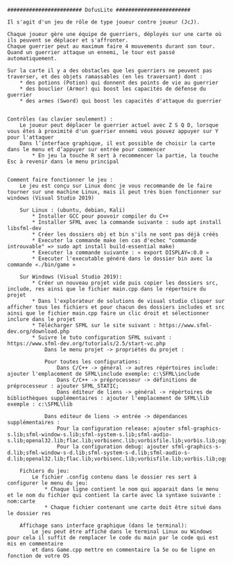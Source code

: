 	######################## DofusLite ########################

	Il s'agit d'un jeu de rôle de type joueur contre joueur (JcJ).

	Chaque joueur gère une équipe de guerriers, déployés sur une carte où ils peuvent se déplacer et s'affronter.
	Chaque guerrier peut au maximum faire 4 mouvements durant son tour.
	Quand un guerrier attaque un ennemi, le tour est passé automatiquement.

	Sur la carte il y a des obstacles que les guerriers ne peuvent pas traverser, et des objets ramassables (en les traversant) dont :
		* des potions (Potion) qui donnent des points de vie au guerrier 
		* des bouclier (Armor) qui boost les capacités de défense du guerrier 
		* des armes (Sword) qui boost les capacités d'attaque du guerrier 


	Contrôles (au clavier seulement) :
		Le joueur peut déplacer le guerrier actuel avec Z S Q D, lorsque vous êtes à proximité d'un guerrier ennemi vous pouvez appuyer sur Y pour l'attaquer
		Dans l’interface graphique, il est possible de choisir la carte dans le menu et d’appuyer sur entrée pour commencer
			* En jeu la touche R sert à recommencer la partie, la touche Esc à revenir dans le menu principal


	Comment faire fonctionner le jeu :
		Le jeu est conçu sur Linux donc je vous recommande de le faire tourner sur une machine Linux, mais il peut très bien fonctionner sur windows (Visual Studio 2019)

		Sur Linux : (ubuntu, debian, Kali)
			* Installer GCC pour pouvoir compiler du C++
			* Installer SFML avec la commande suivante : sudo apt install libsfml-dev
			* Créer les dossiers obj et bin s'ils ne sont pas déjà créés
			* Executer la commande make (en cas d'echec "commande introuvable" => sudo apt install build-essential make)
			* Executer la commande suivante : « export DISPLAY=:0.0 »
			* Executer l'executable généré dans le dossier bin avec la commande «./bin/game »

		Sur Windows (Visual Studio 2019):
			* Créer un nouveau projet vide puis copier les dossiers src, include, res ainsi que le fichier main.cpp dans le répertoire du projet
			* Dans l'explorateur de solutions de visual studio cliquer sur afficher tous les fichiers et pour chacun des dossiers includes et src ainsi que le fichier main.cpp faire un clic droit et sélectionner inclure dans le projet
			* Télécharger SFML sur le site suivant : https://www.sfml-dev.org/download.php
			* Suivre le tuto configuration SFML suivant : https://www.sfml-dev.org/tutorials/2.5/start-vc.php
				Dans le menu projet -> propriétés du projet :

				Pour toutes les configurations:
					Dans C/C++ -> général -> autres répértoires include: ajouter l'emplacement de SFML\include exemple: c:\SFML\include
					Dans C/C++ -> préprocesseur -> définitions de préprocesseur : ajouter SFML_STATIC;
					Dans éditeur de liens -> général -> répértoires de bibliothèques supplémentaires : ajouter l'emplacement de SFML\lib exemple : c:\SFML\lib

				Dans editeur de liens -> entrée -> dépendances supplémentaires :
					Pour la configuration release: ajouter sfml-graphics-s.lib;sfml-window-s.lib;sfml-system-s.lib;sfml-audio-s.lib;openal32.lib;flac.lib;vorbisenc.lib;vorbisfile.lib;vorbis.lib;ogg.lib;winmm.lib;opengl32.lib;freetype.lib;gdi32.lib;
					Pour la configuration debug: ajouter sfml-graphics-s-d.lib;sfml-window-s-d.lib;sfml-system-s-d.lib;sfml-audio-s-d.lib;openal32.lib;flac.lib;vorbisenc.lib;vorbisfile.lib;vorbis.lib;ogg.lib;winmm.lib;opengl32.lib;freetype.lib;gdi32.lib;

		Fichiers du jeu:
			Le fichier .config contenu dans le dossier res sert à configurer le menu du jeu:
				* Chaque ligne contient le nom qui apparait dans le menu et le nom du fichier qui contient la carte avec la syntaxe suivante : nom:carte
				* Chaque fichier contenant une carte doit être situé dans le dossier res

		Affichage sans interface graphique (dans le terminal):
			Le jeu peut être affiché dans le terminal Linux ou Windows pour cela il suffit de remplacer le code du main par le code qui est mis en commentaire
			et dans Game.cpp mettre en commentaire la 5e ou 6e ligne en fonction de votre OS